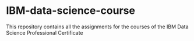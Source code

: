 # IBM-data-science-course
This repository contains all the assignments for the courses of the IBM Data Science Professional Certificate
